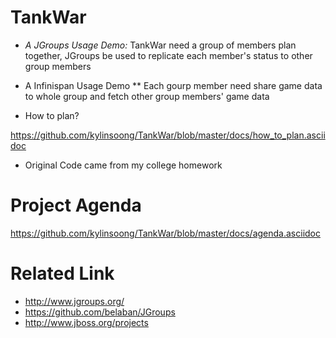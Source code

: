 TankWar
=======

* *A JGroups Usage Demo:* TankWar need a group of members plan together, JGroups be used to replicate each member's status to other group members

* A Infinispan Usage Demo
** Each gourp member need share game data to whole group and fetch other group members' game data

* How to plan?

https://github.com/kylinsoong/TankWar/blob/master/docs/how_to_plan.asciidoc

* Original Code came from my college homework

Project Agenda 
===============
https://github.com/kylinsoong/TankWar/blob/master/docs/agenda.asciidoc


Related Link
============

* http://www.jgroups.org/
* https://github.com/belaban/JGroups
* http://www.jboss.org/projects
